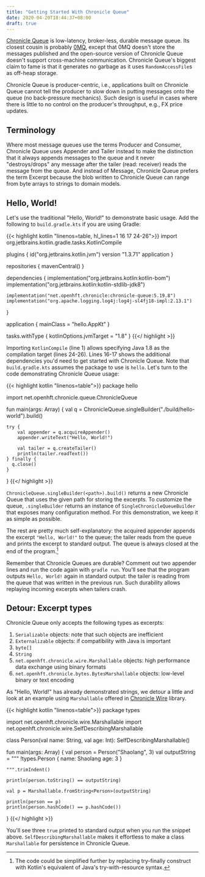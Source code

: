 ```yaml
---
title: "Getting Started With Chronicle Queue"
date: 2020-04-20T18:44:37+08:00
draft: true
---
```


[Chronicle Queue][cq] is low-latency, broker-less, durable message queue.
Its closest cousin is probably [0MQ][zmq], except that 0MQ doesn't store
the messages published and the open-source version of Chronicle Queue doesn't
support cross-machine communication. Chronicle Queue's biggest claim to fame
is that it generates no garbage as it uses `RandomAccessFile`s as off-heap
storage.

Chronicle Queue is producer-centric, i.e., applications built on Chronicle
Queue cannot tell the producer to slow down in putting messages onto
the queue (no back-pressure mechanics). Such design is useful in cases
where there is little to no control on the producer's throughput, e.g.,
FX price updates.

## Terminology

Where most message queues use the terms Producer and Consumer, Chronicle
Queue uses Appender and Tailer instead to make the distinction that it
always appends messages to the queue and it never "destroys/drops" any
message after the tailer (read: receiver) reads the message from the queue.
And instead of Message, Chronicle Queue prefers the term Excerpt because
the blob written to Chronicle Queue can range from byte arrays to strings
to domain models.

## Hello, World!

Let's use the traditional "Hello, World!" to demonstrate basic usage. Add
the following to `build.gradle.kts` if you are using Gradle:

{{< highlight kotlin "linenos=table, hl_lines=1 16 17 24-26">}}
import org.jetbrains.kotlin.gradle.tasks.KotlinCompile

plugins {
    id("org.jetbrains.kotlin.jvm") version "1.3.71"
    application
}

repositories {
    mavenCentral()
}

dependencies {
    implementation("org.jetbrains.kotlin:kotlin-bom")
    implementation("org.jetbrains.kotlin:kotlin-stdlib-jdk8")

    implementation("net.openhft.chronicle:chronicle-queue:5.19.8")
    implementation("org.apache.logging.log4j:log4j-sl4fj18-impl:2.13.1")
}

application {
    mainClass = "hello.AppKt"
}

tasks.withType<KotlinCompile> {
    kotlinOptions.jvmTarget = "1.8"
}
{{</ highlight >}}

Importing `KotlinCompile` (line 1) allows specifying Java 1.8 as the
compilation target (lines 24-26). Lines 16-17 shows the additional
dependencies you'd need to get started with Chronicle Queue. Note that
`build.gradle.kts` assumes the package to use is `hello`. Let's turn to
the code demonstrating Chronicle Queue usage:

{{< highlight kotlin "linenos=table">}}
package hello

import net.openhft.chronicle.queue.ChronicleQueue

fun main(args: Array<String>) {
    val q = ChronicleQueue.singleBuilder("./build/hello-world").build()

    try {
        val appender = q.acquireAppender()
        appender.writeText("Hello, World!")

        val tailer = q.createTailer()
        println(tailer.readText())
    } finally {
      q.close()
    }
}
{{</ highlight >}}

`ChronicleQueue.singleBuilder(<path>).build()` returns a new Chronicle Queue
that uses the given path for storing the excerpts. To customize the
queue, `.singleBuilder` returns an instance of `SingleChronicleQueueBuilder`
that exposes many configuration method. For this demonstration, we keep
it as simple as possible.

The rest are pretty much self-explanatory: the acquired appender appends
the excerpt `"Hello, World!"` to the queue; the tailer reads from the
queue and prints the excerpt to standard output. The queue is always closed
at the end of the program.[^1]

Remember that Chronicle Queues are durable? Comment out two appender lines
and run the code again with `gradle run`. You'll see that the program
outputs `Hello, World!` again in standard output: the tailer is reading
from the queue that was written in the previous run. Such durability
allows replaying incoming excerpts when tailers crash.

## Detour: Excerpt types

Chronicle Queue only accepts the following types as excerpts:

1. `Serializable` objects: note that such objects are inefficient
2. `Externalizable` objects: if compatibility with Java is important
3. `byte[]`
4. `String`
5. `net.openhft.chronicle.wire.Marshallable` objects: high performance data
   exchange using binary formats
6. `net.openhft.chronicle.bytes.BytesMarshallable` objects: low-level binary
   or text encoding

As "Hello, World!" has already demonstrated strings, we detour a little
and look at an example using `Marshallable` offered in [Chronicle Wire][cw]
library.

{{< highlight kotlin "linenos=table">}}
package types

import net.openhft.chronicle.wire.Marshallable
import net.openhft.chronicle.wire.SelfDescribingMarshallable

class Person(val name: String, val age: Int): SelfDescribingMarshallable()

fun main(args: Array<String>) {
    val person = Person("Shaolang", 3)
    val outputString = """
    !types.Person {
      name: Shaolang
      age: 3
    }

    """.trimIndent()

    println(person.toString() == outputString)

    val p = Marshallable.fromString<Person>(outputString)

    println(person == p)
    println(person.hashCode() == p.hashCode())
}
{{</ highlight >}}

You'll see three `true` printed to standard output when you run the
snippet above. `SelfDescribingMarshallable` makes it effortless to
make a class `Marshallable` for persistence in Chronicle Queue.


[^1]: The code could be simplified further by replacing try-finally construct
with Kotlin's equivalent of Java's try-with-resource syntax.

[cq]: https://github.com/OpenHFT/Chronicle-Queue
[zmq]: https://zeromq.org
[cw]: https://github.com/OpenHFT/Chronicle-Wire
